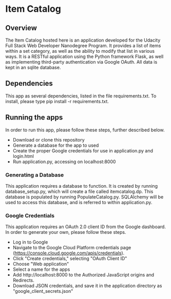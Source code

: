 # Item Catalog

## Overview

The Item Catalog hosted here is an application developed for the Udacity Full Stack Web Developer Nanodegree Program.
It provides a list of items within a set category, as well as the ability to modify that list in various ways.
It is a RESTful application using the Python framework Flask, as well as implementing third-party authentication via Google OAuth.
All data is kept in an sqlite database.

## Dependencies

This app as several dependencies, listed in the file requirements.txt. To install, please type pip install -r requirements.txt.

## Running the apps

In order to run this app, please follow these steps, further described below.
* Download or clone this repository
* Generate a database for the app to used
* Create the proper Google credentials for use in application.py and login.html
* Run application.py, accessing on localhost:8000

### Generating a Database

This application requires a database to function. It is created by running database_setup.py, which will create a file called itemcatalog.dp. This database is populated by running PopulateCatalog.py. SQLAlchemy will be used to access this database, and is referred to within application.py.

### Google Credentials

This application requires an OAuth 2.0 client ID from the Google dashboard. In order to generate your own, please follow these steps.
* Log in to Google
* Navigate to the Google Cloud Platform credentials page (https://console.cloud.google.com/apis/credentials).
* Click "Create credentials," selecting "OAuth Client ID"
* Choose "Web application"
* Select a name for the apps
* Add http://localhost:8000 to the Authorized JavaScript origins and Redirects.
* Download JSON credentials, and save it in the application directory as "google_client_secrets.json"
